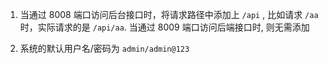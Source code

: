 1. 当通过 8008 端口访问后台接口时，将请求路径中添加上 `/api` , 比如请求 `/aa` 时，实际请求的是 `/api/aa`. 当通过 8009 端口访问后端接口时, 则无需添加

2. 系统的默认用户名/密码为 `admin/admin@123`
